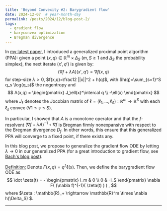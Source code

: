 ```yaml
---
title: 'Beyond Convexity #2: Barygradient flow'
date: 2024-12-07  # year-month-day
permalink: /posts/2024/12/blog-post-2/
tags:
  - gradient flow
  - baryconvex optimization
  - Bregman divergence
---
```


In [my latest paper](https://arxiv.org/pdf/2411.00928), I introduced a generalized proximal point algorithm (PPA): given a point $(x,q) \in \mathbb{R}^m \times \Delta_S$ ($m,S \ge 1$ and $\Delta_S$ the probability simplex), the next iterate $(x',q')$ is given by:
$$
( \nabla f + \lambda A )(x',q') = \nabla f(x,q)
$$
for step-size $\lambda>0$, $f(x,q)=\frac12 ||x||^2 + h(q)$, with $h(q)=\sum_{s=1}^S q_s \log(q_s)$ the negentropy and
$$
A(x,q) = \begin{pmatrix}
J_\ell(x)^\intercal q \\
-\ell(x)
\end{pmatrix}
$$
where $J_\ell$ denotes the Jocobian matrix of $\ell=(\ell_1,\dots,\ell_S):\mathbb{R}^m \rightarrow \mathbb{R}^S$ with each $\ell_s$ convex ($\forall 1\le s \le S$).

In particular, I showed that $A$ is a monotone operator and that the $f$-resolvent $(\nabla f + \lambda A)^{-1} \circ \nabla f$ is Bregman firmly nonexpansive with respect to the Bregman divergence $D_f$.
In other words, this ensure that this generalized PPA will converge to a fixed point, if there exists any.

In this blog post, we propose to generalize the gradient flow ODE by letting $\lambda \rightarrow 0$ in our generalized PPA (for a great introduction to gradient flow, see [Bach's blog post](https://francisbach.com/gradient-flows/)).

<u>Definition:</u> Denote $F(x,q) = q^\intercal \ell(x)$. Then, we define the barygradient flow ODE as
$$
\dot \zeta(t) = - \begin{pmatrix}
I_m & 0 \\
0 & -I_S
\end{pmatrix} \nabla F( (\nabla f)^{-1}( \zeta(t) ) ) ,
$$
where $\zeta : \mathbb{R}_+ \rightarrow \mathbb{R}^m \times \nabla h(\Delta_S) $.

------
